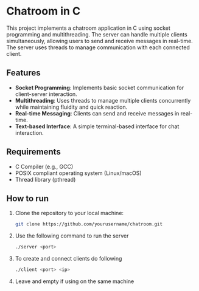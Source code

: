 # Chatroom in C

This project implements a chatroom application in C using socket programming and multithreading. The server can handle multiple clients simultaneously, allowing users to send and receive messages in real-time. The server uses threads to manage communication with each connected client.

## Features

- **Socket Programming**: Implements basic socket communication for client-server interaction.
- **Multithreading**: Uses threads to manage multiple clients concurrently while maintaining fluidity and quick reaction.
- **Real-time Messaging**: Clients can send and receive messages in real-time.
- **Text-based Interface**: A simple terminal-based interface for chat interaction.

## Requirements

- C Compiler (e.g., GCC)
- POSIX compliant operating system (Linux/macOS)
- Thread library (pthread)

## How to run

1. Clone the repository to your local machine:
   ```bash
   git clone https://github.com/yourusername/chatroom.git
2. Use the following command to run the server
   ```bash
   ./server <port>
3. To create and connect clients do following
   ```bash
   ./client <port> <ip>
4. Leave <port> and <ip> empty if using on the same machine

